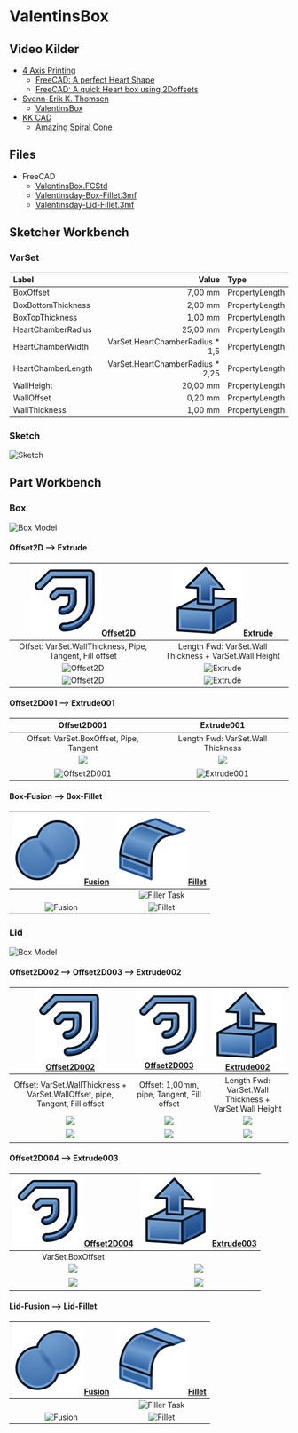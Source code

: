 # ValentinsBox

## Video Kilder

* [4 Axis Printing](https://www.youtube.com/@4axisprinting "4 Axis Printing")
  * [FreeCAD: A perfect Heart Shape](https://youtu.be/UsR2Qk2u-ZA "4 Axis Printing")
  * [FreeCAD: A quick Heart box using 2Doffsets](https://youtu.be/WoPDvvhKgsg "4 Axis Printing")
* [Svenn-Erik K. Thomsen](https://www.youtube.com/@sekt1953)
  * [ValentinsBox](https://youtu.be/gorXAyjPz5w "Svenn-Erik K. Thomsen")
* [KK CAD](https://www.youtube.com/@KK_CAD)
  * [Amazing Spiral Cone](https://youtu.be/7XmhnUYS46g)

## Files

* FreeCAD
  * [ValentinsBox.FCStd](./ValentinsBox.FCStd)
  * [Valentinsday-Box-Fillet.3mf](./Valentinsday-Box-Fillet.3mf)
  * [Valentinsday-Lid-Fillet.3mf](./Valentinsday-Lid-Fillet.3mf)

## Sketcher Workbench

### VarSet

|Label|Value|Type|
|:---|---:|:---|
|BoxOffset|7,00 mm|PropertyLength|
|BoxBottomThickness|2,00 mm|PropertyLength|
|BoxTopThickness|1,00 mm|PropertyLength|
|HeartChamberRadius|25,00 mm|PropertyLength|
|HeartChamberWidth|VarSet.HeartChamberRadius * 1,5|PropertyLength|
|HeartChamberLength|VarSet.HeartChamberRadius * 2,25|PropertyLength|
|WallHeight|20,00 mm|PropertyLength|
|WallOffset|0,20 mm|PropertyLength|
|WallThickness|1,00 mm|PropertyLength|

### Sketch

![Sketch](./Images/Box/Skærmbillede%20fra%202025-02-09%2011-39-09.png)

## Part Workbench

### Box

![Box Model](./Images/Box/Skærmbillede%20fra%202025-02-09%2012-11-19.png)

#### Offset2D --> Extrude

|[![Part_Offset2D.svg](./Images/Part_Offset2D.svg)Offset2D](https://wiki.freecad.org/Part_Offset2D)|[![Part_Extrude.svg](./Images/Part_Extrude.svg)Extrude](https://wiki.freecad.org/Part_Extrude)|
|:---:|:---:|
|Offset: VarSet.WallThickness, Pipe, Tangent, Fill offset|Length Fwd: VarSet.Wall Thickness + VarSet.Wall Height|
|![Offset2D](./Images/Box/Skærmbillede%20fra%202025-02-09%2013-32-13.png)|![Extrude](./Images/Box/Skærmbillede%20fra%202025-02-09%2013-34-17.png)|
|![Offset2D](./Images/Box/Skærmbillede%20fra%202025-02-09%2013-39-51.png)|![Extrude](./Images/Box/Skærmbillede%20fra%202025-02-09%2013-40-44.png)|

#### Offset2D001 --> Extrude001

|Offset2D001|Extrude001|
|:---:|:---:|
|Offset: VarSet.BoxOffset, Pipe, Tangent|Length Fwd: VarSet.Wall Thickness|
|![](./Images/Box/Skærmbillede%20fra%202025-02-09%2013-44-16.png)|![](./Images/Box/Skærmbillede%20fra%202025-02-09%2013-45-13.png)|
|![Offset2D001](./Images/Box/Skærmbillede%20fra%202025-02-09%2013-42-35.png)|![Extrude001](./Images/Box/Skærmbillede%20fra%202025-02-09%2013-43-22.png)|

#### Box-Fusion --> Box-Fillet

|[![Part_Fuse.svg](./Images/Part_Fuse.svg)Fusion](https://wiki.freecad.org/Part_Fuse)|[![Part_Fillet.svg](./Images/Part_Fillet.svg)Fillet](https://wiki.freecad.org/Part_Fillet)|
|:---:|:---:|
||![Filler Task](./Images/Box/Skærmbillede%20fra%202025-02-09%2013-48-23.png)|
|![Fusion](./Images/Box/Skærmbillede%20fra%202025-02-09%2013-47-21.png)|![Fillet](./Images/Box/Skærmbillede%20fra%202025-02-09%2013-50-30.png)|

### Lid

![Box Model](./Images/Lid/Skærmbillede%20fra%202025-02-09%2016-08-13.png)

#### Offset2D002 --> Offset2D003 --> Extrude002

|[![Part_Offset2D.svg](./Images/Part_Offset2D.svg)Offset2D002](https://wiki.freecad.org/Part_Offset2D)|[![Part_Offset2D.svg](./Images/Part_Offset2D.svg)Offset2D003](https://wiki.freecad.org/Part_Offset2D)|[![Part_Extrude.svg](./Images/Part_Extrude.svg)Extrude002](https://wiki.freecad.org/Part_Extrude)|
|:---:|:---:|:---:|
|Offset: VarSet.WallThickness + VarSet.WallOffset, pipe, Tangent, Fill offset|Offset: 1,00mm, pipe, Tangent, Fill offset|Length Fwd: VarSet.Wall Thickness + VarSet.Wall Height|
|![](./Images/Lid/Skærmbillede%20fra%202025-02-09%2016-16-02.png)|![](./Images/Lid/Skærmbillede%20fra%202025-02-09%2016-16-50.png)|![](./Images/Lid/Skærmbillede%20fra%202025-02-09%2016-17-35.png)|
|![](./Images/Lid/Skærmbillede%20fra%202025-02-09%2016-19-13.png)|![](./Images/Lid/Skærmbillede%20fra%202025-02-09%2016-19-25.png)|![](./Images/Lid/Skærmbillede%20fra%202025-02-09%2016-19-40.png)|

#### Offset2D004 --> Extrude003

|[![Part_Offset2D.svg](./Images/Part_Offset2D.svg)Offset2D004](https://wiki.freecad.org/Part_Offset2D)|[![Part_Extrude.svg](./Images/Part_Extrude.svg)Extrude003](https://wiki.freecad.org/Part_Extrude)|
|:---:|:---:|
|VarSet.BoxOffset||
|![](./Images/Lid/Skærmbillede%20fra%202025-02-09%2016-26-19.png)|![](./Images/Lid/Skærmbillede%20fra%202025-02-09%2016-28-04.png)|
|![](./Images/Lid/Skærmbillede%20fra%202025-02-09%2016-26-38.png)|![](./Images/Lid/Skærmbillede%20fra%202025-02-09%2016-27-55.png)|

#### Lid-Fusion --> Lid-Fillet

|[![Part_Fuse.svg](./Images/Part_Fuse.svg)Fusion](https://wiki.freecad.org/Part_Fuse)|[![Part_Fillet.svg](./Images/Part_Fillet.svg)Fillet](https://wiki.freecad.org/Part_Fillet)|
|:---:|:---:|
||![Filler Task](./Images/Lid/Skærmbillede%20fra%202025-02-09%2016-30-09.png)|
|![Fusion](./Images/Lid/Skærmbillede%20fra%202025-02-09%2016-32-33.png)|![Fillet](./Images/Lid/Skærmbillede%20fra%202025-02-09%2016-33-48.png)|
